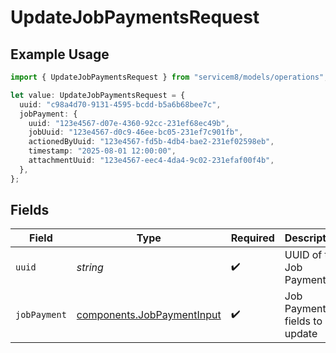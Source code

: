 # UpdateJobPaymentsRequest

## Example Usage

```typescript
import { UpdateJobPaymentsRequest } from "servicem8/models/operations";

let value: UpdateJobPaymentsRequest = {
  uuid: "c98a4d70-9131-4595-bcdd-b5a6b68bee7c",
  jobPayment: {
    uuid: "123e4567-d07e-4360-92cc-231ef68ec49b",
    jobUuid: "123e4567-d0c9-46ee-bc05-231ef7c901fb",
    actionedByUuid: "123e4567-fd5b-4db4-bae2-231ef02598eb",
    timestamp: "2025-08-01 12:00:00",
    attachmentUuid: "123e4567-eec4-4da4-9c02-231efaf00f4b",
  },
};
```

## Fields

| Field                                                                    | Type                                                                     | Required                                                                 | Description                                                              |
| ------------------------------------------------------------------------ | ------------------------------------------------------------------------ | ------------------------------------------------------------------------ | ------------------------------------------------------------------------ |
| `uuid`                                                                   | *string*                                                                 | :heavy_check_mark:                                                       | UUID of the Job Payment                                                  |
| `jobPayment`                                                             | [components.JobPaymentInput](../../models/components/jobpaymentinput.md) | :heavy_check_mark:                                                       | Job Payment fields to update                                             |